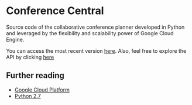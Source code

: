 # Conference Central

Source code of the collaborative conference planner developed in Python and leveraged by the flexibility and scalability power of Google Cloud Engine.

You can access the most recent version [here](https://conferencecentral-706.appspot.com/). Also, feel free to explore the API by clicking [here](https://apis-explorer.appspot.com/apis-explorer/?base=https://conferencecentral-706.appspot.com/_ah/api#p/conference/v1/)


## Further reading

* [Google Cloud Platform](https://cloud.google.com/appengine/?utm_source=google&utm_medium=cpc&utm_campaign=2015-q2-cloud-latam-gae-bkws-freetrial-en)
* [Python 2.7](https://docs.python.org/2/)
